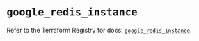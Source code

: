 # `google_redis_instance`

Refer to the Terraform Registry for docs: [`google_redis_instance`](https://registry.terraform.io/providers/hashicorp/google-beta/5.23.0/docs/resources/google_redis_instance).

